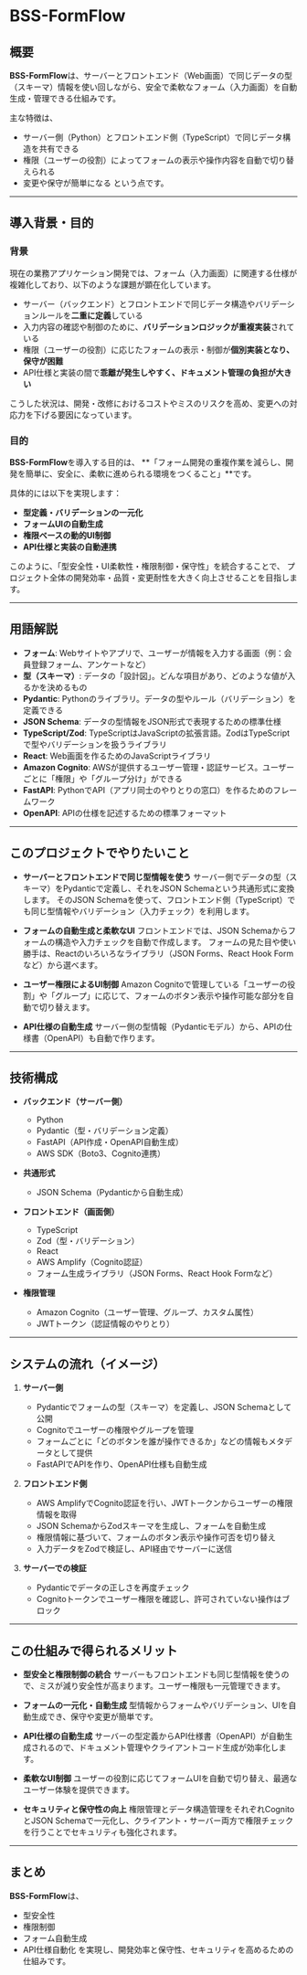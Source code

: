# BSS-FormFlow

## 概要

**BSS-FormFlow**は、サーバーとフロントエンド（Web画面）で同じデータの型（スキーマ）情報を使い回しながら、安全で柔軟なフォーム（入力画面）を自動生成・管理できる仕組みです。

主な特徴は、

* サーバー側（Python）とフロントエンド側（TypeScript）で同じデータ構造を共有できる
* 権限（ユーザーの役割）によってフォームの表示や操作内容を自動で切り替えられる
* 変更や保守が簡単になる
  という点です。

---

## 導入背景・目的

### 背景

現在の業務アプリケーション開発では、フォーム（入力画面）に関連する仕様が複雑化しており、以下のような課題が顕在化しています。

* サーバー（バックエンド）とフロントエンドで同じデータ構造やバリデーションルールを**二重に定義**している
* 入力内容の確認や制御のために、**バリデーションロジックが重複実装**されている
* 権限（ユーザーの役割）に応じたフォームの表示・制御が**個別実装となり、保守が困難**
* API仕様と実装の間で**乖離が発生しやすく、ドキュメント管理の負担が大きい**

こうした状況は、開発・改修におけるコストやミスのリスクを高め、変更への対応力を下げる要因になっています。

### 目的

**BSS-FormFlow**を導入する目的は、
\*\*「フォーム開発の重複作業を減らし、開発を簡単に、安全に、柔軟に進められる環境をつくること」\*\*です。

具体的には以下を実現します：

* **型定義・バリデーションの一元化**
* **フォームUIの自動生成**
* **権限ベースの動的UI制御**
* **API仕様と実装の自動連携**

このように、「型安全性・UI柔軟性・権限制御・保守性」を統合することで、
プロジェクト全体の開発効率・品質・変更耐性を大きく向上させることを目指します。

---

## 用語解説

* **フォーム**: Webサイトやアプリで、ユーザーが情報を入力する画面（例：会員登録フォーム、アンケートなど）
* **型（スキーマ）**: データの「設計図」。どんな項目があり、どのような値が入るかを決めるもの
* **Pydantic**: Pythonのライブラリ。データの型やルール（バリデーション）を定義できる
* **JSON Schema**: データの型情報をJSON形式で表現するための標準仕様
* **TypeScript/Zod**: TypeScriptはJavaScriptの拡張言語。ZodはTypeScriptで型やバリデーションを扱うライブラリ
* **React**: Web画面を作るためのJavaScriptライブラリ
* **Amazon Cognito**: AWSが提供するユーザー管理・認証サービス。ユーザーごとに「権限」や「グループ分け」ができる
* **FastAPI**: PythonでAPI（アプリ同士のやりとりの窓口）を作るためのフレームワーク
* **OpenAPI**: APIの仕様を記述するための標準フォーマット

---

## このプロジェクトでやりたいこと

* **サーバーとフロントエンドで同じ型情報を使う**
  サーバー側でデータの型（スキーマ）をPydanticで定義し、それをJSON Schemaという共通形式に変換します。
  そのJSON Schemaを使って、フロントエンド側（TypeScript）でも同じ型情報やバリデーション（入力チェック）を利用します。

* **フォームの自動生成と柔軟なUI**
  フロントエンドでは、JSON Schemaからフォームの構造や入力チェックを自動で作成します。
  フォームの見た目や使い勝手は、Reactのいろいろなライブラリ（JSON Forms、React Hook Formなど）から選べます。

* **ユーザー権限によるUI制御**
  Amazon Cognitoで管理している「ユーザーの役割」や「グループ」に応じて、フォームのボタン表示や操作可能な部分を自動で切り替えます。

* **API仕様の自動生成**
  サーバー側の型情報（Pydanticモデル）から、APIの仕様書（OpenAPI）も自動で作ります。

---

## 技術構成

* **バックエンド（サーバー側）**

  * Python
  * Pydantic（型・バリデーション定義）
  * FastAPI（API作成・OpenAPI自動生成）
  * AWS SDK（Boto3、Cognito連携）

* **共通形式**

  * JSON Schema（Pydanticから自動生成）

* **フロントエンド（画面側）**

  * TypeScript
  * Zod（型・バリデーション）
  * React
  * AWS Amplify（Cognito認証）
  * フォーム生成ライブラリ（JSON Forms、React Hook Formなど）

* **権限管理**

  * Amazon Cognito（ユーザー管理、グループ、カスタム属性）
  * JWTトークン（認証情報のやりとり）

---

## システムの流れ（イメージ）

1. **サーバー側**

   * Pydanticでフォームの型（スキーマ）を定義し、JSON Schemaとして公開
   * Cognitoでユーザーの権限やグループを管理
   * フォームごとに「どのボタンを誰が操作できるか」などの情報もメタデータとして提供
   * FastAPIでAPIを作り、OpenAPI仕様も自動生成

2. **フロントエンド側**

   * AWS AmplifyでCognito認証を行い、JWTトークンからユーザーの権限情報を取得
   * JSON SchemaからZodスキーマを生成し、フォームを自動生成
   * 権限情報に基づいて、フォームのボタン表示や操作可否を切り替え
   * 入力データをZodで検証し、API経由でサーバーに送信

3. **サーバーでの検証**

   * Pydanticでデータの正しさを再度チェック
   * Cognitoトークンでユーザー権限を確認し、許可されていない操作はブロック

---

## この仕組みで得られるメリット

* **型安全と権限制御の統合**
  サーバーもフロントエンドも同じ型情報を使うので、ミスが減り安全性が高まります。ユーザー権限も一元管理できます。

* **フォームの一元化・自動生成**
  型情報からフォームやバリデーション、UIを自動生成でき、保守や変更が簡単です。

* **API仕様の自動生成**
  サーバーの型定義からAPI仕様書（OpenAPI）が自動生成されるので、ドキュメント管理やクライアントコード生成が効率化します。

* **柔軟なUI制御**
  ユーザーの役割に応じてフォームUIを自動で切り替え、最適なユーザー体験を提供できます。

* **セキュリティと保守性の向上**
  権限管理とデータ構造管理をそれぞれCognitoとJSON Schemaで一元化し、クライアント・サーバー両方で権限チェックを行うことでセキュリティも強化されます。

---

## まとめ

**BSS-FormFlow**は、

* 型安全性
* 権限制御
* フォーム自動生成
* API仕様自動化
  を実現し、開発効率と保守性、セキュリティを高めるための仕組みです。
